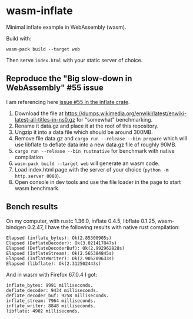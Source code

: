 # wasm-inflate

Minimal inflate example in WebAssembly (wasm).

Build with:

```
wasm-pack build --target web
```

Then serve `index.html` with your static server of choice.

## Reproduce the "Big slow-down in WebAssembly" #55 issue

I am referencing here [issue #55 in the inflate crate][issue].

[issue]: https://github.com/image-rs/inflate/issues/55

1. Download the file at https://dumps.wikimedia.org/enwiki/latest/enwiki-latest-all-titles-in-ns0.gz for "somewhat" benchmarking.
2. Rename it data.gz and place it at the root of this repository.
3. Ungzip it into a data file which should be around 300MB.
4. Remove file data.gz and `cargo run --release --bin prepare` which will use libflate to deflate data into a new data.gz file of roughly 90MB.
5. `cargo run --release --bin rustnative` for benchmark with native compilation
6. `wasm-pack build --target web` will generate an wasm code.
7. Load index.html page with the server of your choice (`python -m http.server 8080`).
8. Open console in dev tools and use the file loader in the page to start wasm benchmark.

## Bench results

On my computer, with rustc 1.36.0, inflate 0.4.5, libflate 0.1.25, wasm-bindgen 0.2.47,
I have the following results with native rust compilation:

```
Elapsed (inflate_bytes): Ok(2.85300905s)
Elapsed (DeflateDecoder): Ok(3.021417847s)
Elapsed (DeflateDecoderBuf): Ok(2.992962828s)
Elapsed (InflateStream): Ok(2.565384845s)
Elapsed (InflateWriter): Ok(2.905209633s)
Elapsed (libflate): Ok(2.312502443s)
```

And in wasm with Firefox 67.0.4 I got:

```
inflate_bytes: 9991 milliseconds.
deflate_decoder: 9434 milliseconds.
deflate_decoder_buf: 9258 milliseconds.
inflate_stream: 7964 milliseconds.
inflate_writer: 8848 milliseconds.
libflate: 4902 milliseconds.
```
